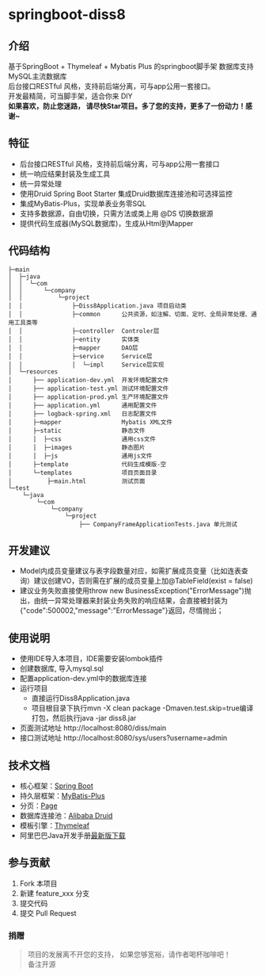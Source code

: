 # springboot-diss8

## 介绍
基于SpringBoot + Thymeleaf + Mybatis Plus 的springboot脚手架
数据库支持 MySQL主流数据库  
后台接口RESTful 风格，支持前后端分离，可与app公用一套接口。  
开发最精简，可当脚手架，适合你来 DIY  
**如果喜欢，防止您迷路， 请尽快Star项目。多了您的支持，更多了一份动力！感谢~**

## 特征
- 后台接口RESTful 风格，支持前后端分离，可与app公用一套接口
- 统一响应结果封装及生成工具
- 统一异常处理
- 使用Druid Spring Boot Starter 集成Druid数据库连接池和可选择监控
- 集成MyBatis-Plus，实现单表业务零SQL
- 支持多数据源，自由切换，只需方法或类上用 @DS 切换数据源
- 提供代码生成器(MySQL数据库)，生成从Html到Mapper

## 代码结构
```
├─main
│  ├─java
│  │  └─com
│  │      └─company
│  │          └─project
│  │              ├─Diss8Application.java 项目启动类
│  │              ├─common      公共资源，如注解、切面、定时、全局异常处理、通用工具类等
│  │              ├─controller  Controler层
│  │              ├─entity      实体类
│  │              ├─mapper      DAO层
│  │              ├─service     Service层
│  │              │  └─impl     Service层实现
│  └─resources
│      ├── application-dev.yml  开发环境配置文件
│      ├── application-test.yml 测试环境配置文件
│      ├── application-prod.yml 生产环境配置文件
│      ├── application.yml      通用配置文件
│      ├── logback-spring.xml   日志配置文件
│      ├─mapper                 Mybatis XML文件
│      ├─static                 静态文件
│      │  ├─css                 通用css文件
│      │  ├─images              静态图片
│      │  ├─js                  通用js文件
│      ├─template               代码生成模版-空
│      └─templates              项目页面目录
│          ├─main.html          测试页面
└─test
    └─java
        └─com
            └─company
                └─project
                    ├── CompanyFrameApplicationTests.java 单元测试
```

## 开发建议
- Model内成员变量建议与表字段数量对应，如需扩展成员变量（比如连表查询）建议创建VO，否则需在扩展的成员变量上加@TableField(exist = false)
- 建议业务失败直接使用throw new BusinessException("ErrorMessage")抛出，由统一异常处理器来封装业务失败的响应结果，会直接被封装为{"code":500002,"message":"ErrorMessage"}返回，尽情抛出；

## 使用说明
- 使用IDE导入本项目，IDE需要安装lombok插件
- 创建数据库, 导入mysql.sql
- 配置application-dev.yml中的数据库连接
- 运行项目
   - 直接运行Diss8Application.java
   - 项目根目录下执行mvn -X clean package -Dmaven.test.skip=true编译打包，然后执行java -jar diss8.jar
- 页面测试地址 http://localhost:8080/diss/main
- 接口测试地址 http://localhost:8080/sys/users?username=admin
	


## 技术文档
* 核心框架：[Spring Boot](https://spring.io/projects/spring-boot)
* 持久层框架：[MyBatis-Plus](https://mybatis.plus)
* 分页：[Page](https://mybatis.plus/guide/page.html)
* 数据库连接池：[Alibaba Druid](https://github.com/alibaba/druid/)
* 模板引擎：[Thymeleaf](https://www.thymeleaf.org/)
* 阿里巴巴Java开发手册[最新版下载](https://github.com/alibaba/p3c)

## 参与贡献
1. Fork 本项目
2. 新建 feature_xxx 分支
3. 提交代码
4. 提交 Pull Request

### 捐赠
> 项目的发展离不开您的支持， 如果您够宽裕，请作者喝杯咖啡吧！  
备注开源

